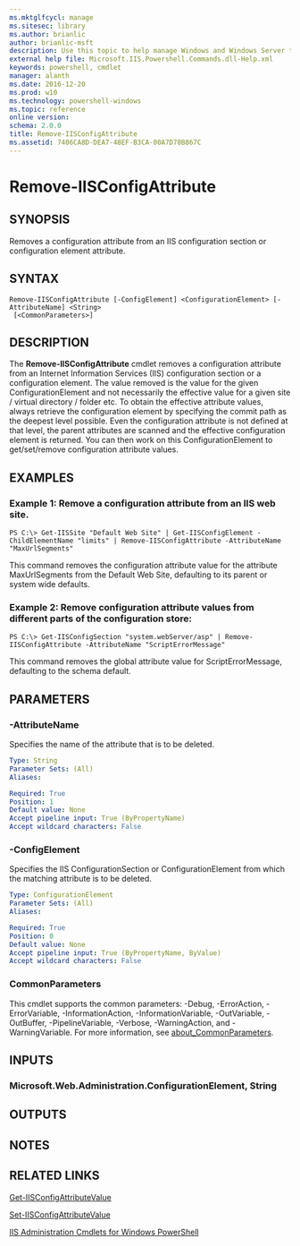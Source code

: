 ```yaml
---
ms.mktglfcycl: manage
ms.sitesec: library
ms.author: brianlic
author: brianlic-msft
description: Use this topic to help manage Windows and Windows Server technologies with Windows PowerShell.
external help file: Microsoft.IIS.Powershell.Commands.dll-Help.xml
keywords: powershell, cmdlet
manager: alanth
ms.date: 2016-12-20
ms.prod: w10
ms.technology: powershell-windows
ms.topic: reference
online version: 
schema: 2.0.0
title: Remove-IISConfigAttribute
ms.assetid: 7406CA8D-DEA7-48EF-B3CA-00A7D78B867C
---
```


# Remove-IISConfigAttribute

## SYNOPSIS
Removes a configuration attribute from an IIS configuration section or configuration element attribute.

## SYNTAX

```
Remove-IISConfigAttribute [-ConfigElement] <ConfigurationElement> [-AttributeName] <String>
 [<CommonParameters>]
```

## DESCRIPTION
The **Remove-IISConfigAttribute** cmdlet removes a configuration attribute from an Internet Information Services (IIS) configuration section or a configuration element.
The value removed is the value for the given ConfigurationElement and not necessarily the effective value for a given site / virtual directory / folder etc.
To obtain the effective attribute values, always retrieve the configuration element by specifying the commit path as the deepest level possible.
Even the configuration attribute is not defined at that level, the parent attributes are scanned and the effective configuration element is returned.
You can then work on this ConfigurationElement to get/set/remove configuration attribute values.

## EXAMPLES

### Example 1: Remove a configuration attribute from an IIS web site.
```
PS C:\> Get-IISSite "Default Web Site" | Get-IISConfigElement -ChildElementName "limits" | Remove-IISConfigAttribute -AttributeName "MaxUrlSegments"
```

This command removes the configuration attribute value for the attribute MaxUrlSegments from the Default Web Site, defaulting to its parent or system wide defaults.

### Example 2: Remove configuration attribute values from different parts of the configuration store:
```
PS C:\> Get-IISConfigSection "system.webServer/asp" | Remove-IISConfigAttribute -AttributeName "ScriptErrorMessage"
```

This command removes the global attribute value for ScriptErrorMessage, defaulting to the schema default.

## PARAMETERS

### -AttributeName
Specifies the name of the attribute that is to be deleted.

```yaml
Type: String
Parameter Sets: (All)
Aliases: 

Required: True
Position: 1
Default value: None
Accept pipeline input: True (ByPropertyName)
Accept wildcard characters: False
```

### -ConfigElement
Specifies the IIS ConfigurationSection or ConfigurationElement from which the matching attribute is to be deleted.

```yaml
Type: ConfigurationElement
Parameter Sets: (All)
Aliases: 

Required: True
Position: 0
Default value: None
Accept pipeline input: True (ByPropertyName, ByValue)
Accept wildcard characters: False
```

### CommonParameters
This cmdlet supports the common parameters: -Debug, -ErrorAction, -ErrorVariable, -InformationAction, -InformationVariable, -OutVariable, -OutBuffer, -PipelineVariable, -Verbose, -WarningAction, and -WarningVariable. For more information, see [about_CommonParameters](http://go.microsoft.com/fwlink/?LinkID=113216).

## INPUTS

### Microsoft.Web.Administration.ConfigurationElement, String

## OUTPUTS

## NOTES

## RELATED LINKS

[Get-IISConfigAttributeValue](./Get-IISConfigAttributeValue.md)

[Set-IISConfigAttributeValue](./Set-IISConfigAttributeValue.md)

[IIS Administration Cmdlets for Windows PowerShell](./index.md)


